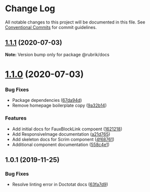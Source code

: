 # Change Log

All notable changes to this project will be documented in this file.
See [Conventional Commits](https://conventionalcommits.org) for commit guidelines.

## [1.1.1](https://github.com/brettgullan/rubrik/compare/@rubrik/docs@1.1.0...@rubrik/docs@1.1.1) (2020-07-03)

**Note:** Version bump only for package @rubrik/docs





# [1.1.0](https://github.com/brettgullan/rubrik/compare/@rubrik/docs@1.0.1...@rubrik/docs@1.1.0) (2020-07-03)


### Bug Fixes

* Package dependencies ([67da94d](https://github.com/brettgullan/rubrik/commit/67da94d8ed16090b46b962a4c5bf71b0fb4755d1))
* Remove homepage boilerplate copy ([9a32b14](https://github.com/brettgullan/rubrik/commit/9a32b14add58a3c610f34d410267c6a0c0db55ad))


### Features

* Add initial docs for FauxBlockLink compoent ([1621218](https://github.com/brettgullan/rubrik/commit/16212189fb48f32635c27c419e361cd6a7a1e32b))
* Add ResponsiveImage documentation ([a21d765](https://github.com/brettgullan/rubrik/commit/a21d7651e199ea665770366ff4af358b6816a31f))
* Add skeleton docs for Scrim component ([4f68761](https://github.com/brettgullan/rubrik/commit/4f6876125e98903ed7f2fcb4d1a9a15c5f304fd8))
* Additional component documentation ([558c4e1](https://github.com/brettgullan/rubrik/commit/558c4e1f7c1eaec2828da553a465b68673275e29))





## 1.0.1 (2019-11-25)


### Bug Fixes

* Resolve linting error in Doctotat docs ([63fa7d9](https://github.com/brettgullan/rubrik/commit/63fa7d9b2fb41cda04c18fe616522245f1fc2f67))
